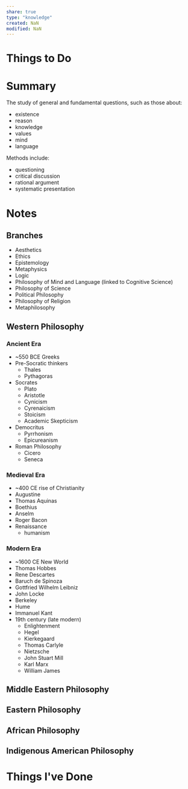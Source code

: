 ```yaml
---
share: true
type: "knowledge"
created: NaN 
modified: NaN
---
```


# Things to Do

# Summary
The study of general and fundamental questions, such as those about:
- existence
- reason
- knowledge
- values
- mind
- language

Methods include:
 - questioning
 - critical discussion
 - rational argument
 - systematic presentation
# Notes
## Branches
- Aesthetics
- Ethics
- Epistemology
- Metaphysics
- Logic
- Philosophy of Mind and Language (linked to Cognitive Science)
- Philosophy of Science
- Political Philosophy
- Philosophy of Religion
- Metaphilosophy

## Western Philosophy
### Ancient Era
- \~550 BCE Greeks
- Pre-Socratic thinkers
	- Thales
	- Pythagoras
- Socrates
	- Plato
	- Aristotle
	- Cynicism
	- Cyrenaicism
	- Stoicism
	- Academic Skepticism
- Democritus
	- Pyrrhonism
	- Epicureanism
- Roman Philosophy
	- Cicero
	- Seneca
### Medieval Era
- \~400 CE rise of Christianity
- Augustine
- Thomas Aquinas
- Boethius
- Anselm
- Roger Bacon
- Renaissance
	- humanism
### Modern Era
- \~1600 CE New World
- Thomas Hobbes
- Rene Descartes
- Baruch de Spinoza
- Gottfried Wilhelm Leibniz
- John Locke
- Berkeley
- Hume
- Immanuel Kant
- 19th century (late modern)
	- Enlightenment
	- Hegel
	- Kierkegaard
	- Thomas Carlyle
	- Nietzsche
	- John Stuart Mill
	- Karl Marx
	- William James
## Middle Eastern Philosophy

## Eastern Philosophy

## African Philosophy

## Indigenous American Philosophy



# Things I've Done
